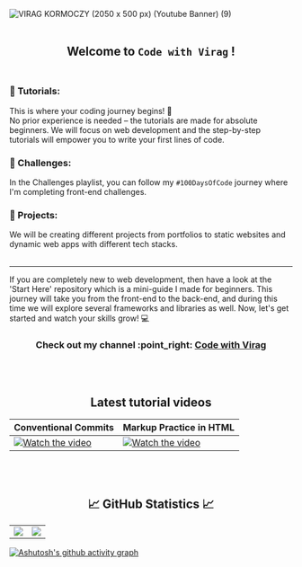 ![VIRAG KORMOCZY (2050 x 500 px) (Youtube Banner) (9)](https://github.com/virag-ky/virag-ky/assets/79658534/4cbbc0f9-0ceb-4e81-b051-e27eab4a4585)
<br>
<br>
<h2 align="center"> 
Welcome to <code>Code with Virag</code> ! 
 <br>
 <br>
 
### 📌 Tutorials:
This is where your coding journey begins! 🚀
<br>
No prior experience is needed – the tutorials are made for absolute beginners. We will focus on web development and the step-by-step tutorials will empower you to write your first lines of code. 
### 📌 Challenges:
In the Challenges playlist, you can follow my <code>#100DaysOfCode</code> journey where I'm completing front-end challenges.
### 📌 Projects:
We will be creating different projects from portfolios to static websites and dynamic web apps with different tech stacks.
<br>
<br>
<hr>
If you are completely new to web development, then have a look at the 'Start Here' repository which is a mini-guide I made for beginners.
This journey will take you from the front-end to the back-end, and during this time we will explore several frameworks and libraries as well. Now, let's get started and watch your skills grow! 💻
</h2>
<h3 align="center">Check out my channel :point_right: <a href="https://www.youtube.com/@virag-ky">Code with Virag</a> </h3>
<br>
<br>
<h2 align="center">Latest tutorial videos</h2>

| Conventional Commits | Markup Practice in HTML | 
 |---|---|
| [![Watch the video](https://img.youtube.com/vi/4e5iIjnBdug/hqdefault.jpg)](https://www.youtube.com/embed/4e5iIjnBdug) | [![Watch the video](https://img.youtube.com/vi/QQU-F6ilqRE/hqdefault.jpg)](https://www.youtube.com/embed/QQU-F6ilqRE) |
 
<br>
<br>
<h2 align="center">
 📈 GitHub Statistics 📈
</h2>
<div><table><tr><td width="50%"><img src="https://github-readme-stats.vercel.app/api?username=virag-ky&show_icons=true&include_all_commits=true&hide_border=true&title_color=8c52ff&icon_color=a75ebc&text_color=fff&bg_color=150034"></td><td width="50%"><img src="https://github-readme-streak-stats.herokuapp.com?user=virag-ky&hide_border=true&ring=8c52ff&sideNums=fff&stroke=fff&background=150034&sideLabels=a75ebc&dates=8c52ff&fire=a75ebc&currStreakLabel=a75ebc&currStreakNum=fff&date_format=M%20j%5B%2C%20Y%5D"></td></tr></table></div>


[![Ashutosh's github activity graph](https://github-readme-activity-graph.vercel.app/graph?username=virag-ky&bg_color=150034&color=a75ebc&line=8c52ff&point=fff&area=true&hide_border=true)](https://github.com/ashutosh00710/github-readme-activity-graph)

